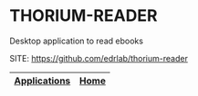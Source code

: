 # THORIUM-READER
 
 Desktop application to read ebooks
 
 SITE: https://github.com/edrlab/thorium-reader

 | [Applications](https://portable-linux-apps.github.io/apps.html) | [Home](https://portable-linux-apps.github.io)
 | --- | --- |

